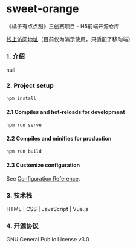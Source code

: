 # sweet-orange

《橘子有点点甜》三创赛项目 - H5前端开源仓库

[线上访问地址](https://lhlnb.top/sweet-orange)（目前仅为演示使用，只适配了移动端）

### 1. 介绍

null

### 2. Project setup

```bash
npm install
```

#### 2.1 Compiles and hot-reloads for development
```bash
npm run serve
```

#### 2.2 Compiles and minifies for production
```bash
npm run build
```

#### 2.3 Customize configuration
See [Configuration Reference](https://cli.vuejs.org/config/).

### 3. 技术栈

HTML | CSS | JavaScript | Vue.js

### 4. 开源协议

GNU General Public License v3.0
